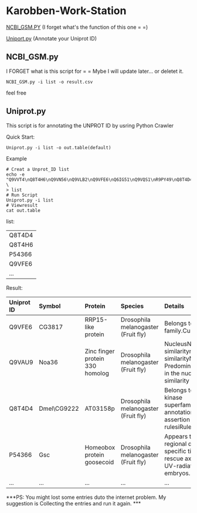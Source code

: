 # Karobben-Work-Station

<a href="#NCBI_GSM">NCBI_GSM.PY</a> (I forget what's the function of this one = =)

<a href="#Uniprot">Uniport.py</a>  (Annotate your Uniprot ID)

## <a id=NCBI_GSM>NCBI_GSM.py</a>

I FORGET what is this script for = = Mybe I will update later... or deletet it.

```
NCBI_GSM.py -i list -o result.csv
```
feel free


## <a id="Uniprot">Uniprot.py</a>

This script is for annotating the UNPROT ID by usring Python Crawler

Quick Start:
```
Uniprot.py -i list -o out.table(default)
```
Example
```
# Creat a Unprot_ID list
echo -e "Q9VVT4\nQ8T4H6\nQ9VN56\nQ9VLB2\nQ9VFE6\nQ6IG51\nQ9VQS1\nR9PY49\nQ8T4D4\nA0A0B4LGT9\nQ9VHV6\nB7Z003\nA0A0S0WGV8\nP54366\nA0A0B4K6X9\nQ7K0E3\nQ9VAU9\nN0D8I3\nQ9W420\nP52654\nF0JAF9\nQ7KNM2" \
> list 
# Run Script
Uniprot.py -i list
# Viewresult
cat out.table
```
list:

||
|:---|
|Q8T4D4|
|Q8T4H6|
|P54366|
|Q9VFE6|
|...|

Result:

|Uniprot ID|Symbol|Protein|Species|Details|
|:---|:---|:---|:---|:---|
|Q9VFE6|CG3817|RRP15-like protein|Drosophila melanogaster (Fruit fly)|Belongs to the RRP15 family.Curated|
|Q9VAU9|Noa36|Zinc finger protein 330 homolog|Drosophila melanogaster (Fruit fly)|NucleusNucleus  By similaritynucleolus  By similarityNote: Predominantly expressed in the nucleolus.By similarity|
|Q8T4D4|Dmel\CG9222|AT03158p|Drosophila melanogaster (Fruit fly)|Belongs to the protein kinase superfamily.UniRule annotationAutomatic assertion according to rulesiRuleBase:RU000304|
|P54366|Gsc|Homeobox protein goosecoid|Drosophila melanogaster (Fruit fly)|Appears to regulate regional development of specific tissues. Can rescue axis polarity in UV-radiated Xenopus embryos.|
|...|...|...|...|...|

***PS: You might lost some entries duto the internet problem. My suggestion is Collecting the entries and run it again. ***
